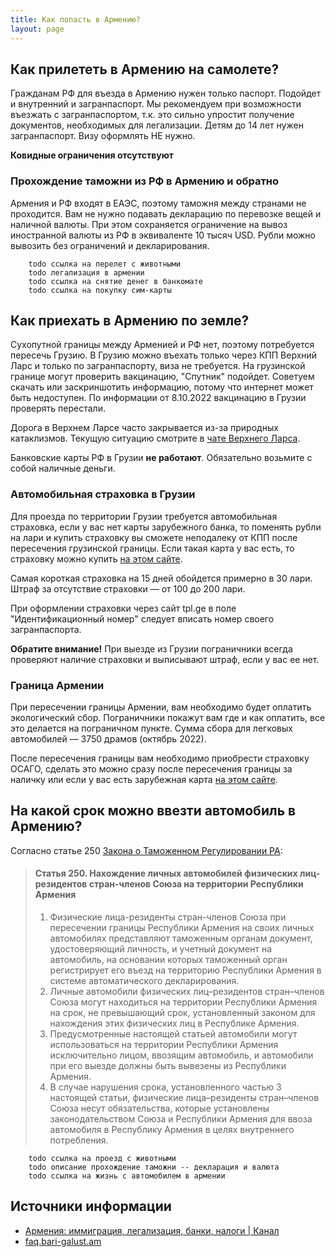 ```yaml
---
title: Как попасть в Армению?
layout: page
---
```


## Как прилететь в Армению на самолете?

Гражданам РФ для въезда в Армению нужен только паспорт. Подойдет и внутренний и загранпаспорт. Мы рекомендуем при возможности
въезжать с загранпаспортом, т.к. это сильно упростит получение документов, необходимых для легализации. Детям до 14 лет нужен
загранпаспорт. Визу оформлять НЕ нужно.

**Ковидные ограничения отсутствуют**

### Прохождение таможни из РФ в Армению и обратно

Армения и РФ входят в ЕАЭС, поэтому таможня между странами не проходится. Вам не нужно подавать декларацию по перевозке
вещей и наличной валюты. При этом сохраняется ограничение на вывоз иностранной валюты из РФ в эквиваленте 10 тысяч USD.
Рубли можно вывозить без ограничений и декларирования.

```
    todo ссылка на перелет с животными
    todo легализация в армении
    todo ссылка на снятие денег в банкомате
    todo ссылка на покупку сим-карты
```

## Как приехать в Армению по земле?

Сухопутной границы между Арменией и РФ нет, поэтому потребуется пересечь Грузию. В Грузию можно въехать только через
КПП Верхний Ларс и только по загранпаспорту, виза не требуется. На грузинской границе могут проверить вакцинацию,
"Спутник" подойдет. Советуем скачать или заскриншотить информацию, потому что интернет может быть недоступен.
По информации от 8.10.2022 вакцинацию в Грузии проверять перестали.

Дорога в Верхнем Ларсе часто закрывается из-за природных катаклизмов. Текущую ситуацию смотрите в
[чате Верхнего Ларса](https://t.me/VerhniyLars).

Банковские карты РФ в Грузии **не работают**. Обязательно возьмите с собой наличные деньги.

### Автомобильная страховка в Грузии

Для проезда по территории Грузии требуется автомобильная страховка, если у вас нет карты зарубежного банка, то
поменять рубли на лари и купить страховку вы сможете неподалеку от КПП после пересечения грузинской границы.
Если такая карта у вас есть, то страховку можно купить [на этом сайте](https://tpl.ge/ru).

Самая короткая страховка на 15 дней обойдется примерно в 30 лари. Штраф за отсутствие страховки — от 100 до 200 лари.

При оформлении страховки через сайт tpl.ge в поле "Идентификационный номер" следует вписать номер своего загранпаспорта.

**Обратите внимание!** При выезде из Грузии пограничники всегда проверяют наличие страховки и выписывают штраф, если у вас ее нет.

### Граница Армении

При пересечении границы Армении, вам необходимо будет оплатить экологический сбор. Пограничники покажут вам где и как оплатить,
все это делается на пограничном пункте. Сумма сбора для легковых автомобилей — 3750 драмов (октябрь 2022).

После пересечения границы вам необходимо приобрести страховку ОСАГО, сделать это можно сразу после пересечения границы
за наличку или если у вас есть зарубежная карта [на этом сайте](https://aswa.am/).

## На какой срок можно ввезти автомобиль в Армению?

Согласно статье 250 [Закона о Таможенном Регулировании РА](https://www.arlis.am/documentview.aspx?docid=106029):

> #### Статья 250. Нахождение личных автомобилей физических лиц-резидентов стран-членов Союза на территории Республики Армения
> 1. Физические лица-резиденты стран-членов Союза при пересечении границы Республики Армения на своих личных автомобилях представляют таможенным органам документ, удостоверяющий личность, и учетный документ на автомобиль, на основании которых таможенный орган регистрирует его въезд на территорию Республики Армения в системе автоматического декларирования.
> 2. Личные автомобили физических лиц–резидентов стран–членов Союза могут находиться на территории Республики Армения на срок, не превышающий срок, установленный законом для нахождения этих физических лиц в Республике Армения.
> 3. Предусмотренные настоящей статьей автомобили могут использоваться на территории Республики Армения исключительно лицом, ввозящим автомобиль, и автомобили при его выезде должны быть вывезены из Республики Армения.
> 4. В случае нарушения срока, установленного частью 3 настоящей статьи, физические лица–резиденты стран–членов Союза несут обязательства, которые установлены законодательством Союза и Республики Армения для ввоза автомобиля в Республику Армения в целях внутреннего потребления.

```
    todo ссылка на проезд с животными
    todo описание прохождение таможни -- декларация и валюта
    todo ссылка на жизнь с автомобилем в армении
```

## Источники информации

- [Армения: иммиграция, легализация, банки, налоги \| Канал](https://t.me/am_banking_and_residency)
- [faq.bari-galust.am](https://faq.bari-galust.am)
